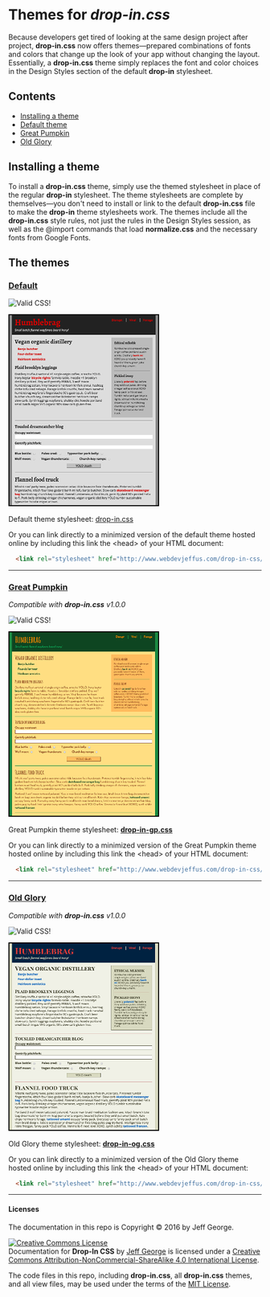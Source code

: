# Themes for _drop-in.css_

Because developers get tired of looking at the same design project after project, **drop-in.css** now offers themes&mdash;prepared combinations of fonts and colors that change up the look of your app without changing the layout. Essentially, a **drop-in.css** theme simply replaces the font and color choices in the Design Styles section of the default **drop-in** stylesheet.

## Contents

- [Installing a theme](#installing-a-theme)
- [Default theme](#default)
- [Great Pumpkin](#great-pumpkin)
- [Old Glory](#old-glory)

## Installing a theme
To install a **drop-in.css** theme, simply use the themed stylesheet in place of the regular **drop-in** stylesheet. The theme stylesheets are complete by themselves&mdash;you don't need to install or link to the default **drop-in.css** file to make the **drop-in** theme stylesheets work. The themes include all the **drop-in.css** style rules, not just the rules in the Design Styles session, as well as the @import commands that load **normalize.css** and the necessary fonts from Google Fonts.

## The themes

### [Default](https://github.com/webdevjeffus/drop-in-css/blob/master/css/drop-in.css)

<p>
  <img style="border:0;width:88px;height:31px"
        src="http://jigsaw.w3.org/css-validator/images/vcss"
        alt="Valid CSS!" />
</p>

![Default Theme](https://github.com/webdevjeffus/drop-in-css/blob/master/img/default_theme.png "Default theme screenshot")

Default theme stylesheet: [drop-in.css](https://github.com/webdevjeffus/drop-in-css/blob/master/css/drop-in.css)

Or you can link directly to a minimized version of the default theme hosted online by including this link the \<head> of your HTML document:
```html
  <link rel="stylesheet" href="http://www.webdevjeffus.com/drop-in-css/drop-in.min.css">
```

<hr>

### [Great Pumpkin](https://github.com/webdevjeffus/drop-in-css/blob/master/css/drop-in-gp.css)
_Compatible with **drop-in.css** v1.0.0_

<p>
  <img style="border:0;width:88px;height:31px"
        src="http://jigsaw.w3.org/css-validator/images/vcss"
        alt="Valid CSS!" />
</p>

![Great Pumpkin Theme](https://github.com/webdevjeffus/drop-in-css/blob/master/img/great_pumpkin_theme.png "Great Pumpkin theme screenshot")

Great Pumpkin theme stylesheet: [**drop-in-gp.css**](https://github.com/webdevjeffus/drop-in-css/blob/master/css/drop-in-gp.css)

Or you can link directly to a minimized version of the Great Pumpkin theme hosted online by including this link the \<head> of your HTML document:
```html
  <link rel="stylesheet" href="http://www.webdevjeffus.com/drop-in-css/drop-in-gp.min.css">
```

<hr>

### [Old Glory](https://github.com/webdevjeffus/drop-in-css/blob/master/css/drop-in-og.css)
_Compatible with **drop-in.css** v1.0.0_

<p>
  <img style="border:0;width:88px;height:31px"
        src="http://jigsaw.w3.org/css-validator/images/vcss"
        alt="Valid CSS!" />
</p>

![Old Glory Theme](https://github.com/webdevjeffus/drop-in-css/blob/master/img/old_glory_theme.png "Old Glory theme screenshot")

Old Glory theme stylesheet: [**drop-in-og.css**](https://github.com/webdevjeffus/drop-in-css/blob/master/css/drop-in-og.css)

Or you can link directly to a minimized version of the Old Glory theme hosted online by including this link the \<head> of your HTML document:
```html
  <link rel="stylesheet" href="http://www.webdevjeffus.com/drop-in-css/drop-in-og.min.css">
```

<hr>

#### Licenses

The documentation in this repo is Copyright &copy; 2016 by Jeff George.

<a rel="license" href="http://creativecommons.org/licenses/by-nc-sa/4.0/"><img alt="Creative Commons License" style="border-width:0" src="https://i.creativecommons.org/l/by-nc-sa/4.0/88x31.png" /></a><br /><span xmlns:dct="http://purl.org/dc/terms/" property="dct:title">Documentation for <b>Drop-In CSS</b></span> by
<a href="http://webdevjeff.us">Jeff George</a> is licensed under a <a rel="license" href="http://creativecommons.org/licenses/by-nc-sa/4.0/">Creative Commons Attribution-NonCommercial-ShareAlike 4.0 International License</a>.

The code files in this repo, including **drop-in.css**, all **drop-in.css** themes, and all view files, may be used under the terms of the [MIT License](https://opensource.org/licenses/MIT).


